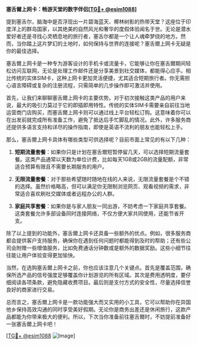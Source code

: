 **塞舌爾上网卡：畅游天堂的数字伴侣[[TG💪+ @esim1088](https://t.me/s/esim1088)]**

提到塞舌尔，脑海中是否浮现出一片碧海蓝天、椰林树影的热带天堂？这座位于印度洋上的群岛国家，以其绝美的自然风光和奢华的度假体验闻名于世。无论是潜水爱好者还是寻找心灵栖息地的旅行者，塞舌尔都是一个让人魂牵梦绕的地方。然而，当你踏上这片梦幻的土地时，如何保持与世界的连接呢？塞舌爾上网卡无疑是你的最佳选择。

塞舌爾上网卡是一种专为游客设计的手机卡或流量卡，它能够让你在塞舌爾期间轻松访问互联网，无论是处理工作邮件还是分享美景到社交媒体，都能得心应手。相比传统的实体SIM卡，这种上网卡更加灵活便捷，尤其适合短期旅行者。你无需担心语言障碍或复杂的注册流程，只需简单的几步操作即可激活并使用。

首先，让我们来聊聊塞舌爾上网卡的主要优势。对于初次接触这类产品的用户来说，最大的吸引力莫过于它的即插即用特性。传统的实体SIM卡需要亲自前往当地运营商门店购买，而塞舌爾上网卡则可以通过线上平台轻松订购。这意味着你可以在出发前就完成所有准备工作，避免了抵达后手忙脚乱的情况。此外，许多服务商还提供多语言支持和详尽的操作指南，即使是英语不流利的朋友也能轻松上手。

那么，塞舌爾上网卡具体有哪些类型可供选择呢？目前市面上常见的有以下几种：

1. **短期流量套餐**：如果你只是计划在塞舌爾短暂停留几天，可以选择短期流量套餐。这类产品通常以天数为单位计费，比如每天1GB或2GB的流量配额，非常适合预算有限且不需要长期服务的用户。
   
2. **无限流量套餐**：对于那些希望随时随地在线的人来说，无限流量套餐是个不错的选择。虽然价格略高，但可以满足你无限制浏览网页、观看视频的需求，非常适合喜欢刷社交媒体或者远程办公的人群。

3. **家庭共享套餐**：如果你是与家人朋友一同出游，不妨考虑一下家庭共享套餐。这类套餐允许多部设备同时连接网络，不仅方便大家共同使用，还能节省开支。

除了以上提到的功能外，塞舌爾上网卡还具备一些额外的优点。例如，很多服务商都会提供客户支持服务，确保你在遇到任何问题时都能得到及时的帮助；还有些公司会附赠一些增值服务，比如免费通话分钟数或是额外的数据奖励。这些小细节往往能让用户体验变得更加愉快。

当然，在选购塞舌爾上网卡之前，你也应该注意几个关键点。首先是覆盖范围，确保所选产品的信号强度足够覆盖你计划游览的所有区域。其次是费用透明度，要仔细阅读各项条款，避免隐藏收费项目。最后则是支付方式的安全性，尽量选择信誉良好的商家进行交易。

总而言之，塞舌爾上网卡是一款功能强大而又实用的小工具，它可以帮助你在异国他乡保持高效沟通的同时享受美好假期。无论你是商务出差还是休闲旅行，这款产品都能为你带来极大的便利。所以，下次当你准备前往塞舌爾时，不妨提前准备好一张塞舌爾上网卡吧！

[[TG💪+ @esim1088](https://t.me/s/esim1088) ![Image](https://i.postimg.cc/4NQfJmqS/Snipaste-2025-05-13-00-14-12.png)]